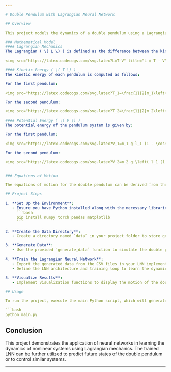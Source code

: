 ```yaml
---

# Double Pendulum with Lagrangian Neural Network

## Overview

This project models the dynamics of a double pendulum using a Lagrangian neural network (LNN). The double pendulum is a classic example of a chaotic system in classical mechanics, where the motion is governed by nonlinear differential equations derived from the Lagrangian formulation of mechanics. The primary goal of this project is to generate training data from the mathematical model and use it to train an LNN to predict the future states of the system.

### Mathematical Model
#### Lagrangian Mechanics
The Lagrangian ( \( L \) ) is defined as the difference between the kinetic energy ( \( T \) ) and the potential energy ( \( V \) ) of the system:

<img src="https://latex.codecogs.com/svg.latex?L=T-V" title="L = T - V" />

#### Kinetic Energy ( \( T \) )
The kinetic energy of each pendulum is computed as follows:

For the first pendulum:

<img src="https://latex.codecogs.com/svg.latex?T_1=\frac{1}{2}m_1\left(l_1\dot{q}_1\right)^2" title="T_1 = \frac{1}{2} m_1 \left( l_1 \dot{q}_1 \right)^2" />

For the second pendulum:

<img src="https://latex.codecogs.com/svg.latex?T_2=\frac{1}{2}m_2\left(\left(l_1\dot{q}_1\cos(q_1)+l_2\dot{q}_2\cos(q_2)\right)^2+\left(l_1\dot{q}_1\sin(q_1)+l_2\dot{q}_2\sin(q_2)\right)^2\right)" title="T_2 = \frac{1}{2} m_2 \left( \left( l_1 \dot{q}_1 \cos(q_1) + l_2 \dot{q}_2 \cos(q_2) \right)^2 + \left( l_1 \dot{q}_1 \sin(q_1) + l_2 \dot{q}_2 \sin(q_2) \right)^2 \right)" />

#### Potential Energy ( \( V \) )
The potential energy of the pendulum system is given by:

For the first pendulum:

<img src="https://latex.codecogs.com/svg.latex?V_1=m_1 g l_1 (1 - \cos(q_1))" title="V_1 = m_1 g l_1 (1 - \cos(q_1))" />

For the second pendulum:

<img src="https://latex.codecogs.com/svg.latex?V_2=m_2 g \left( l_1 (1 - \cos(q_1)) + l_2 (1 - \cos(q_2)) \right)" title="V_2 = m_2 g \left( l_1 (1 - \cos(q_1)) + l_2 (1 - \cos(q_2)) \right)" />


### Equations of Motion

The equations of motion for the double pendulum can be derived from the Lagrangian using the Euler-Lagrange equations. These equations describe how the angles and angular velocities change over time, considering gravitational forces and the interaction between the two pendulums.

## Project Steps

1. **Set Up the Environment**:
   - Ensure you have Python installed along with the necessary libraries:
     ```bash
     pip install numpy torch pandas matplotlib
     ```

2. **Create the Data Directory**:
   - Create a directory named `data` in your project folder to store generated data.

3. **Generate Data**:
   - Use the provided `generate_data` function to simulate the double pendulum's motion over a specified time span and time step. The data will be saved as CSV files in the `data` folder.

4. **Train the Lagrangian Neural Network**:
   - Import the generated data from the CSV files in your LNN implementation file.
   - Define the LNN architecture and training loop to learn the dynamics of the double pendulum based on the input state and the true output state.

5. **Visualize Results**:
   - Implement visualization functions to display the motion of the double pendulum and plot the loss during training.

## Usage

To run the project, execute the main Python script, which will generate data, train the LNN, and visualize the results. Ensure that the necessary files and directories are in place as described in the steps above.

```bash
python main.py
```

## Conclusion

This project demonstrates the application of neural networks in learning the dynamics of nonlinear systems using Lagrangian mechanics. The trained LNN can be further utilized to predict future states of the double pendulum or to control similar systems.

---
```

